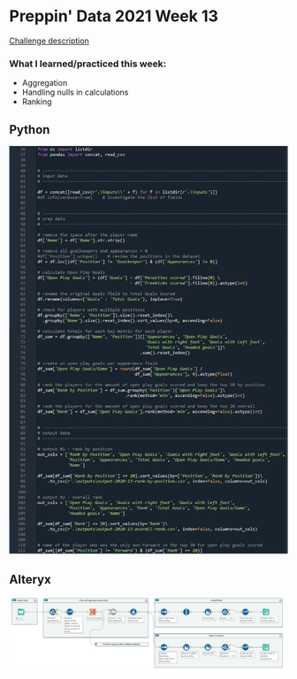# Preppin' Data 2021 Week 13

[Challenge description](https://preppindata.blogspot.com/2021/03/2021-week-13.html)

### What I learned/practiced this week:
* Aggregation
* Handling nulls in calculations
* Ranking

## Python
<a href="preppin-data-2021-13.py">
<img src="img-python-code-2021-13.png?raw=true" alt="Python code">
</a>

## Alteryx
<a href="preppin-data-2021-13.yxzp">
<img src="img-alteryx-2021-13.png?raw=true" alt="Alteryx workflow">
</a>
